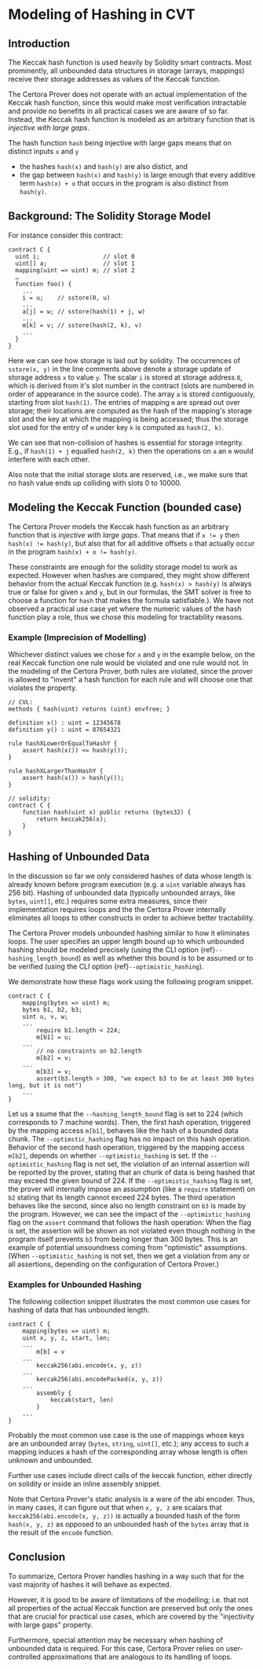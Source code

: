Modeling of Hashing in CVT
===========


## Introduction

The Keccak hash function is used heavily by Solidity smart contracts. 
Most prominently, all unbounded data structures in storage (arrays, mappings) receive their storage addresses as values of the Keccak function.

The Certora Prover does not operate with an actual implementation of the Keccak hash function, since this would make most verification intractable and provide no benefits in all practical cases we are aware of so far.
Instead, the Keccak hash function is modeled as an arbitrary function that is _injective with large gaps_. 

The hash function `hash` being injective with large gaps means that on distinct inputs `x` and `y`
  - the hashes `hash(x)` and `hash(y)` are also distict, and
  - the gap between `hash(x)` and `hash(y)` is large enough that every additive term `hash(x) + o` that occurs in the program is also distinct from `hash(y)`.

## Background: The Solidity Storage Model

For instance consider this contract:
```solidity
contract C {
  uint i;                  // slot 0
  uint[] a;                // slot 1
  mapping(uint => uint) m; // slot 2
  …
  function foo() {
	...
	i = u;    // sstore(0, u)
    ... 
    a[j] = w; // sstore(hash(1) + j, w)
    ... 
    m[k] = v; // sstore(hash(2, k), v)
    ... 
  }
}
```

Here we can see how storage is laid out by solidity.
The occurrences of `sstore(x, y)` in the line comments above denote a storage update of storage address `x` to value `y`.
The scalar `i` is stored at storage address `0`, which is derived from it's slot number in the contract (slots are numbered in order of appearance in the source code).
The array `a` is stored contiguously, starting from slot `hash(1)`.
The entries of mapping `m` are spread out over storage; their locations are computed as the hash of the mapping's storage slot and the key at which the mapping is being accessed; thus the storage slot used for the entry of `m` under key `k` is computed as `hash(2, k)`.

We can see that non-collision of hashes is essential for storage integrity. E.g., if `hash(1) + j` equalled `hash(2, k)` then the operations on `a` an `m` would interfere with each other.

Also note that the initial storage slots are reserved, i.e., we make sure that no hash value ends up colliding with slots 0 to 10000.


## Modeling the Keccak Function (bounded case)

The Certora Prover models the Keccak hash function as an arbitrary function that is _injective with large gaps_.
That means that if `x != y` then `hash(x) != hash(y)`, but also that for all additive offsets `o` that actually occur in the program `hash(x) + o != hash(y)`.

These constraints are enough for the solidity storage model to work as expected. However when hashes are compared, they might show different behavior from the actual Keccak function (e.g. `hash(x) > hash(y)` is always true or false for given `x` and `y`, but in our formulas, the SMT solver is free to choose a function for `hash` that makes the formula satisfiable.). 
We have not observed a practical use case yet where the numeric values of the hash function play a role, thus we chose this modeling for tractability reasons.


### Example (Imprecision of Modelling)

Whichever distinct values we chose for `x` and `y` in the example below, on the real Keccak function one rule would be violated and one rule would not. In the modeling of the Certora Prover, both rules are violated, since the prover is allowed to "invent" a hash function for each rule and will choose one that violates the property.

```solidity
// CVL:
methods { hash(uint) returns (uint) envfree; }

definition x() : uint = 12345678
definition y() : uint = 87654321

rule hashXLowerOrEqualToHashY {
	assert hash(x()) <= hash(y());
}

rule hashXLargerThanHashY {
	assert hash(x()) > hash(y());
}

// solidity:
contract C {
	function hash(uint x) public returns (bytes32) {
		return keccak256(x);
	}
}

```


<!---
[comment]: # We should also clearly explain the surprising thing the user might see. A clear example of a rule that should pass and doesn't, or a rule that shouldn't pass and does, and an explanation of why.
--->

## Hashing of Unbounded Data

In the discussion so far we only considered hashes of data whose length is already known before program execution (e.g. a `uint` variable always has 256 bit). Hashing of unbounded data (typically unbounded arrays, like `bytes`, `uint[]`, etc.) requires some extra measures, since their implementation requires loops and the the Certora Prover internally eliminates all loops to other constructs in order to achieve better tractability.

The Certora Prover models unbounded hashing similar to how it eliminates loops. The user specifies an upper length bound up to which unbounded hashing should be modeled precisely (using the CLI option {ref}`--hashing_length_bound`) as well as whether this bound is to be assumed or to be verified (using the CLI option {ref}`--optimistic_hashing`).

We demonstrate how these flags work using the following program snippet.

```solidity
contract C {
	mapping(bytes => uint) m;
	bytes b1, b2, b3;
	uint u, v, w;
	...
		require b1.length < 224;
		m[b1] = u;
	...
		// no constraints on b2.length
		m[b2] = v; 
	...
		m[b3] = v;
	    assert(b3.length > 300, "we expect b3 to be at least 300 bytes long, but it is not")
	...
}
```

Let us a ssume that the `--hashing_length_bound` flag is set to 224 (which corresponds to 7 machine words).
Then, the first hash operation, triggered by the mapping access `m[b1]`, behaves like the hash of a bounded data chunk. The `--optimstic_hashing` flag has no impact on this hash operation.
Behavior of the second hash operation, triggered by the mapping access `m[b2]`, depends on whether `--optimistic_hashing` is set. 
If the `--optimistic_hashing` flag is not set, the violation of an internal assertion will be reported by the prover, stating that an chunk of data is being hashed that may exceed the given bound of 224.
If the `--optimistic_hashing` flag is set, the prover will internally impose an assumption (like a `require` statement) on `b2` stating that its length cannot exceed 224 bytes.
The third operation behaves like the second, since also no length constraint on `b3` is made by the program. However, we can see the impact of the `--optimistic_hashing` flag on the `assert` command that follows the hash operation: When the flag is set, the assertion will be shown as not violated even though nothing in the program itself prevents `b3` from being longer than 300 bytes. This is an example of potential unsoundness coming from "optimistic" assumptions.
(When `--optimistic_hashing` is not set, then we get a violation from any or all assertions, depending on the configuration of Certora Prover.)






### Examples for Unbounded Hashing

The following collection snippet illustrates the most common use cases for hashing of data that has unbounded length.


```solidity
contract C {
	mapping(bytes => uint) m; 
	uint x, y, z, start, len;
    ... 
		m[b] = v
    ... 
		keccak256(abi.encode(x, y, z))
    ... 
		keccak256(abi.encodePacked(x, y, z))
	...
		assembly {
			keccak(start, len)
		}
	...
}

```

Probably the most common use case is the use of mappings whose keys are an unbounded array (`bytes`, `string`, `uint[]`, etc.); any access to such a mapping induces a hash of the corresponding array whose length is often unknown and unbounded.

Further use cases include direct calls of the keccak function, either directly on solidity or inside an inline assembly snippet.

Note that Certora Prover's static analysis is a ware of the abi encoder. Thus, in many cases, it can figure out that when `x, y, z` are scalars that `keccak256(abi.encode(x, y, z))` is actually a bounded hash of the form `hash(x, y, z)` as opposed to an unbounded hash of the `bytes` array that is the result of the `encode` function.




## Conclusion

To summarize, Certora Prover handles hashing in a way such that for the vast majority of hashes it will behave as expected. 

However, it is good to be aware of limitations of the modelling; i.e. that not all properties of the actual Keccak function are preserved but only the ones that are crucial for practical use cases, which are covered by the "injectivity with large gaps" property.

Furthermore, special attention may be necessary when hashing of unbounded data is required. For this case, Certora Prover relies on user-controlled approximations that are analogous to its handling of loops.





<!---
[comment]: # [Mike] : I might say "including bytes and string", since the most common case of unbounded arrays is something like int[]
--->


<!---
comment]: # [Mike] : Link to the setting (it should be documented in ref-manual/cli/options.md)
--->